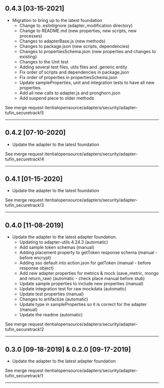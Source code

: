 
## 0.4.3 [03-15-2021]

- Migration to bring up to the latest foundation
  - Change to .eslintignore (adapter_modification directory)
  - Change to README.md (new properties, new scripts, new processes)
  - Changes to adapterBase.js (new methods)
  - Changes to package.json (new scripts, dependencies)
  - Changes to propertiesSchema.json (new properties and changes to existing)
  - Changes to the Unit test
  - Adding several test files, utils files and .generic entity
  - Fix order of scripts and dependencies in package.json
  - Fix order of properties in propertiesSchema.json
  - Update sampleProperties, unit and integration tests to have all new properties.
  - Add all new calls to adapter.js and pronghorn.json
  - Add suspend piece to older methods

See merge request itentialopensource/adapters/security/adapter-tufin_securetrack!5

---

## 0.4.2 [07-10-2020]

- Update the adapter to the latest foundation

See merge request itentialopensource/adapters/security/adapter-tufin_securetrack!4

---

## 0.4.1 [01-15-2020]

- Update the adapter to the latest foundation

See merge request itentialopensource/adapters/security/adapter-tufin_securetrack!3

---

## 0.4.0 [11-08-2019]

- Update the adapter to the latest adapter foundation.
  - Updating to adapter-utils 4.24.3 (automatic)
  - Add sample token schemas (manual)
  - Adding placement property to getToken response schema (manual - before encrypt)
  - Adding sso default into action.json for getToken (manual - before response object)
  - Add new adapter properties for metrics & mock (save_metric, mongo and return_raw) (automatic - check place manual before stub)
  - Update sample properties to include new properties (manual)
  - Update integration test for raw mockdata (automatic)
  - Update test properties (manual)
  - Changes to artifactize (automatic)
  - Update type in sampleProperties so it is correct for the adapter (manual)
  - Update the readme (automatic)

See merge request itentialopensource/adapters/security/adapter-tufin_securetrack!2

---

## 0.3.0 [09-18-2019] & 0.2.0 [09-17-2019]

- Update the adapter to the latest adapter foundation

See merge request itentialopensource/adapters/security/adapter-tufin_securetrack!1

---
